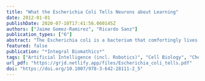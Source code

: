 ```yaml
---
title: "What the Escherichia Coli Tells Neurons about Learning"
date: 2012-01-01
publishDate: 2020-07-10T17:41:56.060145Z
authors: ["Jaime Gomez-Ramirez", "Ricardo Sanz"]
publication_types: ["6"]
abstract: "The Escherichia coli is a bacterium that comfortingly lives in the human gut and one of the best known living organisms. The sensitivity of this cell to environmental changes is reflected in two kind of movements that can be observed in a swimming bacterium: “run” towards an attractant, for example food, and “tumbling”, in which a new direction is chosen randomly for the next “run”. This simple bimodal behavior of the E. coli constitutes in itself a paradigm of adaptation in which roboticists and cognitive psychologists have found inspiration. We present a new approach to synaptic plasticity in the nervous system by scrutinizing Escherichia coli’s motility and the signaling pathways that mediate its adaptive behavior. The formidable knowledge achieved in the last decade on bacterial chemotaxis, serve as the basis for a theory of a simple form of learning called habituation, that is applicable to biological and other systems. In this paper we try to establish a new framework that helps to explain what signals mean to the organisms, how these signals are integrated in patterns of behavior, and how they are sustained by an internal model of the world. The concepts of adaptation, synaptic plasticity and learning will be revisited within a new perspective, providing a quantitative basis for the understanding of how brains cope with a changing environment."
featured: false
publication: "*Integral Biomathics*"
tags: ["Artificial Intelligence (incl. Robotics)", "Cell Biology", "Chemotaxis", "Complexity", "Computational Intelligence", "Escherichia coli", "habituation learning", "homeostatic synaptic plasticity", "integral control", "internal model principle", "Mathematical and Computational Biology", "perfect adaptation"]
url_pdf: "https://grjd.netlify.app/files/Escherichia_coli_tells.pdf"
doi: "https://doi.org/10.1007/978-3-642-28111-2_5"
---
```


